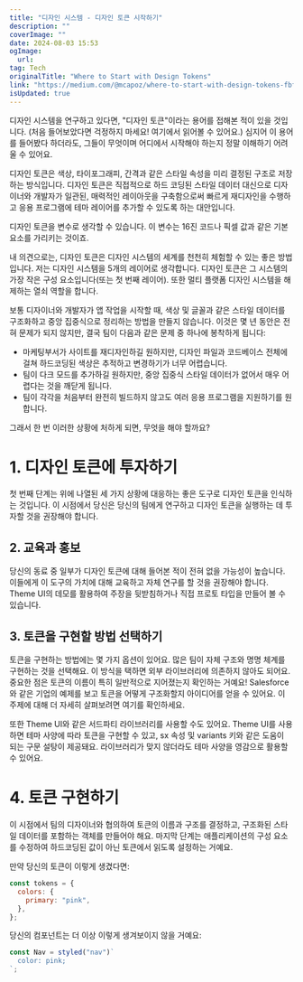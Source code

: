 ```yaml
---
title: "디자인 시스템 - 디자인 토큰 시작하기"
description: ""
coverImage: ""
date: 2024-08-03 15:53
ogImage:
  url:
tag: Tech
originalTitle: "Where to Start with Design Tokens"
link: "https://medium.com/@mcapoz/where-to-start-with-design-tokens-fbfd1c168101"
isUpdated: true
---
```


디자인 시스템을 연구하고 있다면, "디자인 토큰"이라는 용어를 접해본 적이 있을 것입니다. (처음 들어보았다면 걱정하지 마세요! 여기에서 읽어볼 수 있어요.) 심지어 이 용어를 들어봤다 하더라도, 그들이 무엇이며 어디에서 시작해야 하는지 정말 이해하기 어려울 수 있어요.

디자인 토큰은 색상, 타이포그래피, 간격과 같은 스타일 속성을 미리 결정된 구조로 저장하는 방식입니다. 디자인 토큰은 직접적으로 하드 코딩된 스타일 데이터 대신으로 디자이너와 개발자가 일관된, 매력적인 레이아웃을 구축함으로써 빠르게 재디자인을 수행하고 응용 프로그램에 테마 레이어를 추가할 수 있도록 하는 대안입니다.

디자인 토큰을 변수로 생각할 수 있습니다. 이 변수는 16진 코드나 픽셀 값과 같은 기본 요소를 가리키는 것이죠.

내 의견으로는, 디자인 토큰은 디자인 시스템의 세계를 천천히 체험할 수 있는 좋은 방법입니다. 저는 디자인 시스템을 5개의 레이어로 생각합니다. 디자인 토큰은 그 시스템의 가장 작은 구성 요소입니다(또는 첫 번째 레이어). 또한 멀티 플랫폼 디자인 시스템을 해제하는 열쇠 역할을 합니다.

<!-- seedividend - 사각형 -->

<ins class="adsbygoogle"
     style="display:block"
     data-ad-client="ca-pub-4877378276818686"
     data-ad-slot="1898504329"
     data-ad-format="auto"
     data-full-width-responsive="true"></ins>

<script>
     (adsbygoogle = window.adsbygoogle || []).push({});
</script>

보통 디자이너와 개발자가 앱 작업을 시작할 때, 색상 및 글꼴과 같은 스타일 데이터를 구조화하고 중앙 집중식으로 정리하는 방법을 만들지 않습니다. 이것은 몇 년 동안은 전혀 문제가 되지 않지만, 결국 팀이 다음과 같은 문제 중 하나에 봉착하게 됩니다:

- 마케팅부서가 사이트를 재디자인하길 원하지만, 디자인 파일과 코드베이스 전체에 걸쳐 하드코딩된 색상은 추적하고 변경하기가 너무 어렵습니다.
- 팀이 다크 모드를 추가하길 원하지만, 중앙 집중식 스타일 데이터가 없어서 매우 어렵다는 것을 깨닫게 됩니다.
- 팀이 각각을 처음부터 완전히 빌드하지 않고도 여러 응용 프로그램을 지원하기를 원합니다.

그래서 한 번 이러한 상황에 처하게 되면, 무엇을 해야 할까요?

# 1. 디자인 토큰에 투자하기

<!-- seedividend - 사각형 -->

<ins class="adsbygoogle"
     style="display:block"
     data-ad-client="ca-pub-4877378276818686"
     data-ad-slot="1898504329"
     data-ad-format="auto"
     data-full-width-responsive="true"></ins>

<script>
     (adsbygoogle = window.adsbygoogle || []).push({});
</script>

첫 번째 단계는 위에 나열된 세 가지 상황에 대응하는 좋은 도구로 디자인 토큰을 인식하는 것입니다. 이 시점에서 당신은 당신의 팀에게 연구하고 디자인 토큰을 실행하는 데 투자할 것을 권장해야 합니다.

## 2. 교육과 홍보

당신의 동료 중 일부가 디자인 토큰에 대해 들어본 적이 전혀 없을 가능성이 높습니다. 이들에게 이 도구의 가치에 대해 교육하고 자체 연구를 할 것을 권장해야 합니다. Theme UI의 데모를 활용하여 주장을 뒷받침하거나 직접 프로토 타입을 만들어 볼 수 있습니다.

## 3. 토큰을 구현할 방법 선택하기

<!-- seedividend - 사각형 -->

<ins class="adsbygoogle"
     style="display:block"
     data-ad-client="ca-pub-4877378276818686"
     data-ad-slot="1898504329"
     data-ad-format="auto"
     data-full-width-responsive="true"></ins>

<script>
     (adsbygoogle = window.adsbygoogle || []).push({});
</script>

토큰을 구현하는 방법에는 몇 가지 옵션이 있어요. 많은 팀이 자체 구조와 명명 체계를 구현하는 것을 선택해요. 이 방식을 택하면 외부 라이브러리에 의존하지 않아도 되어요. 중요한 점은 토큰의 이름이 특히 일반적으로 지어졌는지 확인하는 거예요! Salesforce와 같은 기업의 예제를 보고 토큰을 어떻게 구조화할지 아이디어를 얻을 수 있어요. 이 주제에 대해 더 자세히 살펴보려면 여기를 확인하세요.

또한 Theme UI와 같은 서드파티 라이브러리를 사용할 수도 있어요. Theme UI를 사용하면 테마 사양에 따라 토큰을 구현할 수 있고, sx 속성 및 variants 키와 같은 도움이 되는 구문 설탕이 제공돼요. 라이브러리가 맞지 않더라도 테마 사양을 영감으로 활용할 수 있어요.

# 4. 토큰 구현하기

이 시점에서 팀의 디자이너와 협의하여 토큰의 이름과 구조를 결정하고, 구조화된 스타일 데이터를 포함하는 객체를 만들어야 해요. 마지막 단계는 애플리케이션의 구성 요소를 수정하여 하드코딩된 값이 아닌 토큰에서 읽도록 설정하는 거예요.

<!-- seedividend - 사각형 -->

<ins class="adsbygoogle"
     style="display:block"
     data-ad-client="ca-pub-4877378276818686"
     data-ad-slot="1898504329"
     data-ad-format="auto"
     data-full-width-responsive="true"></ins>

<script>
     (adsbygoogle = window.adsbygoogle || []).push({});
</script>

만약 당신의 토큰이 이렇게 생겼다면:

```js
const tokens = {
  colors: {
    primary: "pink",
  },
};
```

당신의 컴포넌트는 더 이상 이렇게 생겨보이지 않을 거예요:

```js
const Nav = styled("nav")`
  color: pink;
`;
```

<!-- seedividend - 사각형 -->

<ins class="adsbygoogle"
     style="display:block"
     data-ad-client="ca-pub-4877378276818686"
     data-ad-slot="1898504329"
     data-ad-format="auto"
     data-full-width-responsive="true"></ins>

<script>
     (adsbygoogle = window.adsbygoogle || []).push({});
</script>
